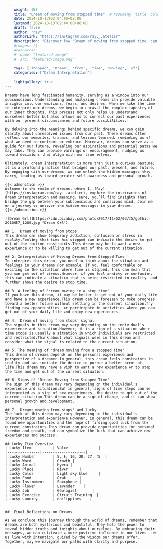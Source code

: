 ```yaml
---
    weight: 257
    title: "Dream of moving from stopped time"  # Assuming 'title' column exists
    date: 2024-10-13T02:04:00+08:00
    lastmod: 2024-10-13T02:04:00+08:00
    draft: false
    author: "ray"
    authorLink: "https://instagram.com/ray._.atelier"
    description: "Discover how 'Dream of moving from stopped time' can interpret your future and uncover its significant meanings in your life."
    #images: []
    #resources:
    #- name: "featured-image"
    #  src: "featured-image.png"
    
    tags: ['stopped', 'Dream', 'from', 'time', 'moving', 'of']
    categories: ["Dream Interpretation"]
    
    lightgallery: true
---
```

    
    Dreams have long fascinated humanity, serving as a window into our subconscious. Understanding and analyzing dreams can provide valuable insights into our emotions, fears, and desires. When we take the time to interpret our dreams, we begin to unravel the complex tapestry of our inner thoughts. This process not only helps us understand ourselves better but also allows us to connect our past experiences with our present circumstances and future possibilities.
    
    By delving into the meanings behind specific dreams, we can gain clarity about unresolved issues from our past. These dreams often reflect our memories, traumas, and lessons learned, reminding us of what we need to confront or embrace. Moreover, dreams can serve as a guide for our future, revealing our aspirations and potential paths we may take. They can provide warnings or encouragement, nudging us toward decisions that align with our true selves.
    
    Ultimately, dream interpretation is more than just a curious pastime; it is a profound practice that bridges our past, present, and future. By engaging with our dreams, we can unlock the hidden messages they carry, leading us toward greater self-awareness and personal growth.
    
    {{< admonition >}}
    Welcome to the realm of dreams, where I, [Ray](https://instagram.com/ray._.atelier), explore the intricacies of dream interpretation and meaning. Here, you’ll find insights that bridge the gap between your subconscious and conscious mind. Join me on a journey to uncover the hidden messages in your dreams.
    {{< /admonition >}}
    
    ![Dream Grl](https://cdn.pixabay.com/photo/2017/11/02/03/35/gothic-2910057_1280.jpg "Dream Grl")
    
    ## 1. 'Dream of moving from stops'
    This dream can show temporary addiction, confusion or stress in reality.Feeling that time has stopped can indicate the desire to get out of the routine constraints.This dream may be to want a new experience or to be willing to get out of the current situation.
    
    ## 2. Interpretation of'Moving Dreams from Stopped Time '
    To interpret this dream, you need to think about the situation and feelings in your dreams.For example, if you feel comfortable or exciting in the situation where time is stopped, this can mean that you can get out of stress.However, if you feel anxiety or confusion, this can indicate a situation that is being restricted in reality, and further shows the desire to stop time.
    
    ## 3. A feeling of 'dream moving in a stop time'
    If you have this dream, it may be better to get out of your daily life and have a new experience.This dream can be foreseen to make progress toward a better future without settling in the current situation.Try finding new opportunities, or participate in activities where you can get out of your daily life and enjoy new experiences.
    
    ## 4. 'Dream of moving from stops' signal
    The signals in this dream may vary depending on the individual's experience and situation.However, it is a sign of a situation where time stops is usually a situation in which individuals are restricted and restricted.Think about what signals were in this dream and consider what the signal is related to the current situation.
    
    ## 5. The meaning of 'dream moving from a stopped time'
    This dream of dreams depends on the personal experience and perspective of a dreamer.In general, this dream feels constraints in reality and can indicate the desire to pursue a better scent of life.This dream may have a wish to want a new experience or to stop the time and get out of the current situation.
    
    ## 6. Signs of 'Dreams Moving from Stopped Time'
    The sign of this dream may vary depending on the individual's experience and situation.But in general, signs of time stops can be interpreted as a sign of new experiences, the desire to get out of the current situation.This dream can be a sign of change, and it can show personal growth and development.
    
    ## 7. 'Dreams moving from stops' and lucky
    The luck of this dream may vary depending on the individual's interpretation and experience.However, in general, this dream can be found new opportunities and the hope of finding good luck from the current constraints.This dream can provide opportunities for personal freedom and growth, and can symbolize the luck that can achieve new experiences and success.
    
    ## Lucky Item Overview
    | Lucky Item          | Value              |
    |---------------|--------------------|
    | Lucky Number        | 5, 6, 16, 20, 27, 45  |
    | Lucky Word          | Growth |
    | Lucky Animal        | Hyena |
    | Lucky Place         | River     |
    | Lucky Color         | Light sky blue     |
    | Lucky Food          | Crab      |
    | Lucky Instrument    | Saxophone |
    | Lucky Flower        | Lavender    |
    | Lucky Job           | Geologist       |
    | Lucky Exercise      | Circuit Training  |
    | Lucky Country       | Philippines    |
    
    
    ##  Final Reflections on Dreams
    
    As we conclude this journey through the world of dreams, remember that dreams are both mysterious and beautiful. They hold the power to reveal hidden truths and insights about ourselves. By embracing their messages, we can cultivate a more positive influence in our lives. Let us live with intention, guided by the wisdom our dreams offer. Together, may we navigate our paths with clarity and purpose.
    